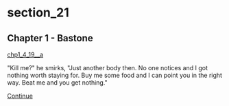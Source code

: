 
# section_21

## Chapter 1 - Bastone

[chp1_4_19__a](../../decomp/app/src/main/res/raw/chp1_4_19__a.mp3 ':include :type=audio')

"Kill me?" he smirks, "Just another body then. No one notices and I got nothing worth staying for. Buy me some food and I can point you in the right way. Beat me and you get nothing."

[Continue](output/chapter1/section_20.md)


